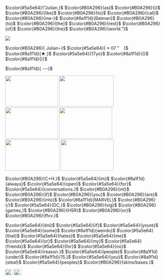$\color{#5a5e64}{“Julian,}$ $\color{#B0A296}{as}$ $\color{#B0A296}{i}$ $\color{#B0A296}{like}$ $\color{#B0A296}{to}$ $\color{#B0A296}{call}$ $\color{#B0A296}{me–}$
$\color{#8a1f1d}{Batman}$ $\color{#B0A296}{to}$ $\color{#B0A296}{the}$ $\color{#B0A296}{rest}$ $\color{#B0A296}{of}$ $\color{#B0A296}{the}$ $\color{#B0A296}{world.”}$

<img src= "https://media.discordapp.net/attachments/883166258126782494/1299714991166853171/49fa1556d178106bf1e28cf5f7a42885.gif?ex=67237b69&is=672229e9&hm=ecd7c5e6d6b7be145eafacce2436fe7b9d1c2c48040175f62bf6b8f210977f34&" width="ancho" height="alto"/>


$\color{#B0A296}{    Julian⋆}$ $\color{#5a5e64}{  𖥻‎   07 "⠀  }$ $\color{#8a1f1d}{★.}$ $\color{#5a5e64}{17yo}$ $\color{#8a1f1d}{(}$<img src= "https://media.discordapp.net/attachments/883166258126782494/1299714991703986306/ed530c3a478f5389b009e91446f89dca.jpg?ex=671e3569&is=671ce3e9&hm=acdf29c0e35f547922aa11dde7f629e9994d2b1042b904d1390215ecb9722790&" width="15" height="10"/>$\color{#8a1f1d}{)}$

$\color{#8a1f1d}{ ┈─}$

<img src= "https://media.discordapp.net/attachments/883166258126782494/1299714872908578857/52_sin_titulo_20241011171720.jpg?ex=671e354d&is=671ce3cd&hm=f67052eaaddbd62342ef3d6d28e04c35753f034de40f45b6c2a70e60444b6524&" width="170" height="100"/> <img src= "https://media.discordapp.net/attachments/883166258126782494/1299714873193926656/52_sin_titulo_20241011163859.jpg?ex=671e354d&is=671ce3cd&hm=e7d96ee7ea5856e679d989462fdb9b2ba5292c57bee39e4586ff4828e7587a56&" width="175" height="100"/> <img src= "https://media.discordapp.net/attachments/883166258126782494/1299714873453969479/kz5ob5-1.jpg?ex=671e354d&is=671ce3cd&hm=2dbed4b277798be2f030deb225c350f1866a120d5feba032e3281ea4d4b6d4ae&" width="170" height="100"/> <img src= "https://media.discordapp.net/attachments/883166258126782494/1299714873797771274/52_sin_titulo_20241011172238.jpg?ex=671e354d&is=671ce3cd&hm=5512f4cff8f12d29080382d91d6795e5fb773b5b4502f55e0a2f64a1cf7f820c&" width="170" height="100"/> <img src= "https://media.discordapp.net/attachments/883166258126782494/1299714874070532116/52_sin_titulo_20241011174534.jpg?ex=671e354d&is=671ce3cd&hm=cf0227d976eeeec6a541c564b98c3cd6fe80b0e716c253ad151123af72a2b1d0&" width="175" height="100"/> <img src= "https://media.discordapp.net/attachments/883166258126782494/1299714874347225159/52_sin_titulo_20241011174810.jpg?ex=671e354d&is=671ce3cd&hm=c46803df00a6f9831b026f09b8535d887f89c800681859d3a7b3efd66e9b9e8f&" width="170" height="100"/>

$\color{#B0A296}{C+H.}$ $\color{#5a5e64}{im}$ $\color{#8a1f1d}{always}$ $\color{#5a5e64}{open}$ $\color{#5a5e64}{for}$ $\color{#5a5e64}{conversations.}$ $\color{#B0A296}{int}$ $\color{#B0A296}{if}$ $\color{#B0A296}{you}$ $\color{#B0A296}{are}$ $\color{#B0A296}{into}$ $\color{#8a1f1d}{MARVEL}$ $\color{#B0A296}{/}$ $\color{#5a5e64}{DC,}$ $\color{#B0A296}{sig}$ $\color{#B0A296}{games,}$ $\color{#B0A296}{HSR}$ $\color{#B0A296}{or}$ $\color{#B0A296}{ffxv.}$

$\color{#5a5e64}{dni}$ $\color{#5a5e64}{if}$ $\color{#5a5e64}{youre}$ $\color{#5a5e64}{some}$ $\color{#8a1f1d}{weirdo}$ $\color{#5a5e64}{that}$ $\color{#5a5e64}{hates}$ $\color{#5a5e64}{me}$ $\color{#5a5e64}{or}$ $\color{#5a5e64}{my}$ $\color{#5a5e64}{friends}$ $\color{#5a5e64}{for}$ $\color{#5a5e64}{no}$ $\color{#5a5e64}{reason.}$ $\color{#5a5e64}{people}$ $\color{#8a1f1d}{under}$ $\color{#8a1f1d}{15.}$ $\color{#5a5e64}{you}$ $\color{#8a1f1d}{steal}$ $\color{#5a5e64}{peoples}$ $\color{#B0A296}{skins/bases.}$

<img src= "https://media.discordapp.net/attachments/883166258126782494/1299714992068755558/STK-20241012-WA0006.webp?ex=671e3569&is=671ce3e9&hm=2d25605b52cf88924f829774fb6df6ddbc718865468502c1e933a10d5b92b11d&988793094406186.gif" width="24" height="19"/> <img src= "https://media.discordapp.net/attachments/883166258126782494/1299714992551104522/STK-20241011-WA0087.webp?ex=671e3569&is=671ce3e9&hm=8ee4f33709257b3b76cad905e9481cb5bb6c2fd9d59d6cf01da1bf63a9081de4" width="24" height="19"/>
